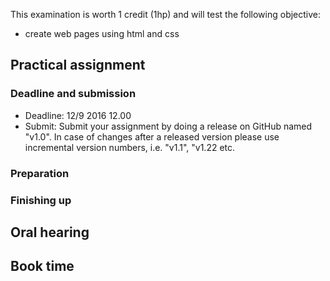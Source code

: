 This examination is worth 1 credit (1hp) and will test the following objective:
- create web pages using html and css

## Practical assignment

### Deadline and submission
* Deadline: 12/9 2016 12.00
* Submit: Submit your assignment by doing a release on GitHub named "v1.0". In case of changes after a released version please use incremental version numbers, i.e. "v1.1", "v1.22 etc.

### Preparation


### Finishing up


## Oral hearing

## Book time
